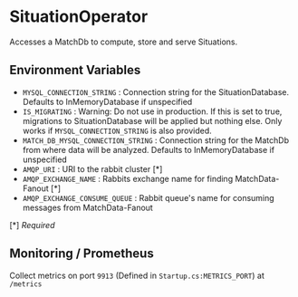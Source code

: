 # SituationOperator

Accesses a MatchDb to compute, store and serve Situations.

## Environment Variables
- `MYSQL_CONNECTION_STRING` : Connection string for the SituationDatabase. Defaults to InMemoryDatabase if unspecified
- `IS_MIGRATING` : Warning: Do not use in production. If this is set to true, migrations to SituationDatabase will be applied but nothing else. Only works if `MYSQL_CONNECTION_STRING` is also provided.
- `MATCH_DB_MYSQL_CONNECTION_STRING` : Connection string for the MatchDb from where data will be analyzed. Defaults to InMemoryDatabase if unspecified
- `AMQP_URI` : URI to the rabbit cluster [*]
- `AMQP_EXCHANGE_NAME` : Rabbits exchange name for finding MatchData-Fanout [*]
- `AMQP_EXCHANGE_CONSUME_QUEUE` : Rabbit queue's name for consuming messages from MatchData-Fanout 

[\*] *Required*


## Monitoring / Prometheus

Collect metrics on port `9913` (Defined in `Startup.cs:METRICS_PORT`) at `/metrics`
